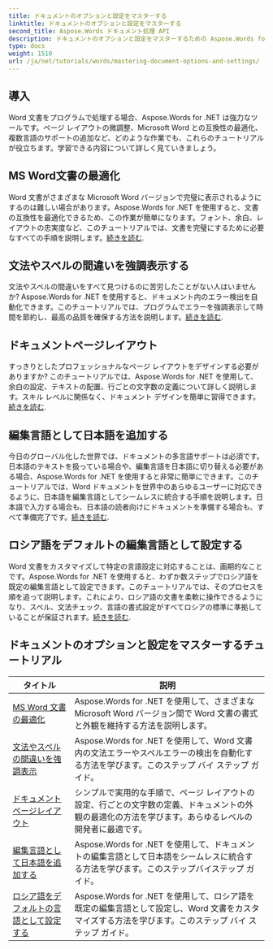 ```yaml
---
title: ドキュメントのオプションと設定をマスターする
linktitle: ドキュメントのオプションと設定をマスターする
second_title: Aspose.Words ドキュメント処理 API
description: ドキュメントのオプションと設定をマスターするための Aspose.Words for .NET チュートリアルをご覧ください。Word、文法チェック、ページ レイアウト、編集言語の最適化について学習します。
type: docs
weight: 1510
url: /ja/net/tutorials/words/mastering-document-options-and-settings/
---
```

## 導入

Word 文書をプログラムで処理する場合、Aspose.Words for .NET は強力なツールです。ページ レイアウトの微調整、Microsoft Word との互換性の最適化、複数言語のサポートの追加など、どのような作業でも、これらのチュートリアルが役立ちます。学習できる内容について詳しく見ていきましょう。

## MS Word文書の最適化
Word 文書がさまざまな Microsoft Word バージョンで完璧に表示されるようにするのは難しい場合があります。Aspose.Words for .NET を使用すると、文書の互換性を最適化できるため、この作業が簡単になります。フォント、余白、レイアウトの忠実度など、このチュートリアルでは、文書を完璧にするために必要なすべての手順を説明します。[続きを読む](./optimize-for-ms-word-document/).

## 文法やスペルの間違いを強調表示する
文法やスペルの間違いをすべて見つけるのに苦労したことがない人はいませんか? Aspose.Words for .NET を使用すると、ドキュメント内のエラー検出を自動化できます。このチュートリアルでは、プログラムでエラーを強調表示して時間を節約し、最高の品質を確保する方法を説明します。[続きを読む](./highlight-grammatical-and-spelling-errors/).

## ドキュメントページレイアウト
すっきりとしたプロフェッショナルなページ レイアウトをデザインする必要がありますか? このチュートリアルでは、Aspose.Words for .NET を使用して、余白の設定、テキストの配置、行ごとの文字数の定義について詳しく説明します。スキル レベルに関係なく、ドキュメント デザインを簡単に習得できます。[続きを読む](./document-page-layout/).

## 編集言語として日本語を追加する
今日のグローバル化した世界では、ドキュメントの多言語サポートは必須です。日本語のテキストを扱っている場合や、編集言語を日本語に切り替える必要がある場合、Aspose.Words for .NET を使用すると非常に簡単にできます。このチュートリアルでは、Word ドキュメントを世界中のあらゆるユーザーに対応できるように、日本語を編集言語としてシームレスに統合する手順を説明します。日本語で入力する場合も、日本語の読者向けにドキュメントを準備する場合も、すべて準備完了です。[続きを読む](./adding-japanese-as-editing-languages/).

## ロシア語をデフォルトの編集言語として設定する
Word 文書をカスタマイズして特定の言語設定に対応することは、画期的なことです。Aspose.Words for .NET を使用すると、わずか数ステップでロシア語を既定の編集言語として設定できます。このチュートリアルでは、そのプロセスを順を追って説明します。これにより、ロシア語の文書を柔軟に操作できるようになり、スペル、文法チェック、言語の書式設定がすべてロシアの標準に準拠していることが保証されます。[続きを読む](./set-russian-as-default-edit-language/).


 ## ドキュメントのオプションと設定をマスターするチュートリアル
| タイトル | 説明 |
| --- | --- |
| [MS Word 文書の最適化](./optimize-for-ms-word-document/) | Aspose.Words for .NET を使用して、さまざまな Microsoft Word バージョン間で Word 文書の書式と外観を維持する方法を説明します。 |
| [文法やスペルの間違いを強調表示](./highlight-grammatical-and-spelling-errors/) | Aspose.Words for .NET を使用して、Word 文書内の文法エラーやスペルエラーの検出を自動化する方法を学びます。このステップ バイ ステップ ガイド。 |
| [ドキュメントページレイアウト](./document-page-layout/) | シンプルで実用的な手順で、ページ レイアウトの設定、行ごとの文字数の定義、ドキュメントの外観の最適化の方法を学びます。あらゆるレベルの開発者に最適です。 |
| [編集言語として日本語を追加する](./adding-japanese-as-editing-languages/) | Aspose.Words for .NET を使用して、ドキュメントの編集言語として日本語をシームレスに統合する方法を学びます。このステップバイステップ ガイド。 |
| [ロシア語をデフォルトの言語として設定する](./set-russian-as-default-edit-language/) | Aspose.Words for .NET を使用して、ロシア語を既定の編集言語として設定し、Word 文書をカスタマイズする方法を学びます。このステップ バイ ステップ ガイド。 |